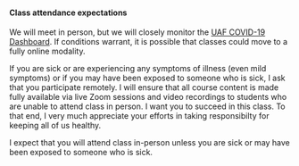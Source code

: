 #### Class attendance expectations

We will meet in person, but we will closely monitor the [UAF COVID-19 Dashboard](https://sites.google.com/alaska.edu/coronavirus/uaf/dashboard?authuser=0). If conditions warrant, it is possible that classes could move to a fully online modality.

If you are sick or are experiencing any symptoms of illness (even mild symptoms) or if you may have been exposed to someone who is sick, I ask that you participate remotely. I will ensure that all course content is made fully available via live Zoom sessions and video recordings to students who are unable to attend class in person. I want you to succeed in this class. To that end, I very much appreciate your efforts in taking responsibilty for keeping all of us healthy.

I expect that you will attend class in-person unless you are sick or may have been exposed to someone who is sick. 

